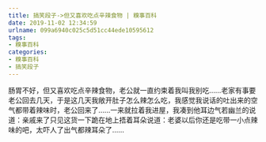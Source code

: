 ```yaml
---
title: 搞笑段子->但又喜欢吃点辛辣食物 | 糗事百科
date: 2019-11-02 12:34:59
urlname: 099a6940c025c5d51cc44ede10595612
tags: 
- 糗事百科
categories:
- 糗事百科
- 搞笑段子
---
```

肠胃不好，但又喜欢吃点辛辣食物，老公就一直约束着我叫我别吃……老家有事要老公回去几天，于是这几天我敞开肚子怎么辣怎么吃，我感觉我说话的吐出来的空气都带着辣味时，老公回来了……一来就拉着我进屋，我凑到他耳边气若幽兰的说道：亲戚来了只见这货一下跪在地上捂着耳朵说道：老婆以后你还是吃带一小点辣味的吧，太吓人了出气都辣耳朵了……


